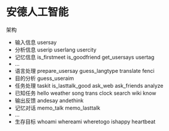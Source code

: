 安德人工智能
========


架构

* 输入信息 usersay
* 分析信息 userip userlang usercity
* 记忆信息 is_firstmeet is_goodfriend get_usersays usertag
* ...
* 语言处理 prepare_usersay guess_langtype translate fenci
* 目的分析 guess_useraim
* 任务处理 taskit is_lasttalk_good ask_web ask_friends analyze
* 已知任务 hello weather song trans clock search wiki know
* 输出反馈 andesay andethink
* 记忆对话 memo_talk memo_lasttalk
* ...
* 生存目标 whoami whereami wheretogo ishappy heartbeat
